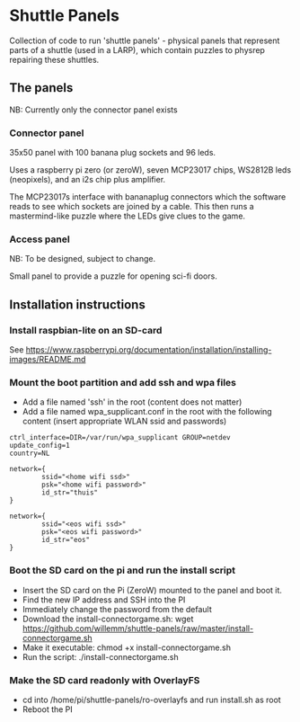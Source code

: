 # Shuttle Panels

Collection of code to run 'shuttle panels' - physical panels that represent parts of a shuttle (used in a LARP), which contain puzzles to physrep repairing these shuttles.

## The panels

NB: Currently only the connector panel exists

### Connector panel

35x50 panel with 100 banana plug sockets and 96 leds.

Uses a raspberry pi zero (or zeroW), seven MCP23017 chips, WS2812B leds (neopixels), and an i2s chip plus amplifier.

The MCP23017s interface with bananaplug connectors which the software reads to see which sockets are joined by a cable.  This then runs a mastermind-like puzzle where the LEDs give clues to the game.

### Access panel

NB: To be designed, subject to change.

Small panel to provide a puzzle for opening sci-fi doors.

## Installation instructions

### Install raspbian-lite on an SD-card

See https://www.raspberrypi.org/documentation/installation/installing-images/README.md

### Mount the boot partition and add ssh and wpa files

* Add a file named 'ssh' in the root (content does not matter)
* Add a file named wpa_supplicant.conf in the root with the following content (insert appropriate WLAN ssid and passwords)
```
ctrl_interface=DIR=/var/run/wpa_supplicant GROUP=netdev
update_config=1
country=NL

network={
        ssid="<home wifi ssd>"
        psk="<home wifi password>"
        id_str="thuis"
}

network={
        ssid="<eos wifi ssd>"
        psk="<eos wifi password>"
        id_str="eos"
}
```

### Boot the SD card on the pi and run the install script

* Insert the SD card on the Pi (ZeroW) mounted to the panel and boot it.
* Find the new IP address and SSH into the PI
* Immediately change the password from the default
* Download the install-connectorgame.sh: wget https://github.com/willemm/shuttle-panels/raw/master/install-connectorgame.sh
* Make it executable: chmod +x install-connectorgame.sh
* Run the script: ./install-connectorgame.sh

### Make the SD card readonly with OverlayFS

* cd into /home/pi/shuttle-panels/ro-overlayfs and run install.sh as root
* Reboot the PI

